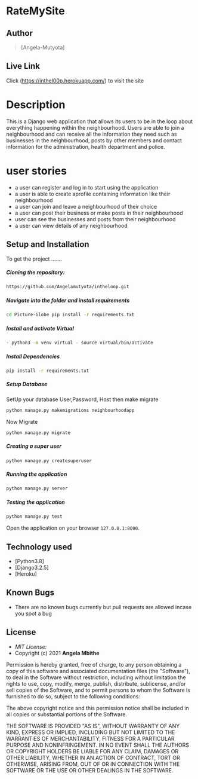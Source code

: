 # RateMySite

## Author  
  
>[Angela-Mutyota] 

##  Live Link 
 Click (https://inthel00p.herokuapp.com/)  to visit the site
  
# Description
This is a Django web application that allows its users to be in the loop about everything happening within the neighbourhood. Users are able to join a neighbourhood and can receive all the information they need such as businesses in the neighbourhood, posts by other members and contact information for the administration, health department and police.

# user stories

* a user can register and log in to start using the application
* a user is able to create aprofile containing information like their neighbourhood
* a user can join and leave a neighbourhood of their choice
* a user can post their business or make posts in their neighbourhood
* user can see the businesses and posts from their neighbourhood
* a user can view details of any neighbourhood

## Setup and Installation  
To get the project .......  
  
##### Cloning the repository:  
 ```bash 
https://github.com/Angelamutyota/intheloop.git
```
##### Navigate into the folder and install requirements  
 ```bash 
cd Picture-Globe pip install -r requirements.txt 
```
##### Install and activate Virtual  
 ```bash 
- python3 -m venv virtual - source virtual/bin/activate  
```  
##### Install Dependencies  
 ```bash 
 pip install -r requirements.txt 
```  
 ##### Setup Database  
  SetUp your database User,Password, Host then make migrate  
 ```bash 
python manage.py makemigrations neighbourhoodapp 
 ``` 
 Now Migrate  
 ```bash 
 python manage.py migrate 
``` 
##### Creating a super user
 ```bash
 python manage.py createsuperuser
 ``` 

##### Running the application  
 ```bash 
 python manage.py server 
```
##### Testing the application  
 ```bash 
 python manage.py test 
```
Open the application on your browser `127.0.0.1:8000`.  
  
  
## Technology used  
  
* [Python3.8]
* [Django3.2.5] 
* [Heroku]  
  
## Known Bugs
* There are no known bugs currently but pull requests are allowed incase you spot a bug


## License
* *MIT License:*
* Copyright (c) 2021 **Angela Mbithe**

Permission is hereby granted, free of charge, to any person obtaining a copy of this software and associated documentation files (the "Software"), to deal in the Software without restriction, including without limitation the rights to use, copy, modify, merge, publish, distribute, sublicense, and/or sell copies of the Software, and to permit persons to whom the Software is furnished to do so, subject to the following conditions:

The above copyright notice and this permission notice shall be included in all copies or substantial portions of the Software.

THE SOFTWARE IS PROVIDED "AS IS", WITHOUT WARRANTY OF ANY KIND, EXPRESS OR IMPLIED, INCLUDING BUT NOT LIMITED TO THE WARRANTIES OF MERCHANTABILITY, FITNESS FOR A PARTICULAR PURPOSE AND NONINFRINGEMENT. IN NO EVENT SHALL THE AUTHORS OR COPYRIGHT HOLDERS BE LIABLE FOR ANY CLAIM, DAMAGES OR OTHER LIABILITY, WHETHER IN AN ACTION OF CONTRACT, TORT OR OTHERWISE, ARISING FROM, OUT OF OR IN CONNECTION WITH THE SOFTWARE OR THE USE OR OTHER DEALINGS IN THE SOFTWARE.